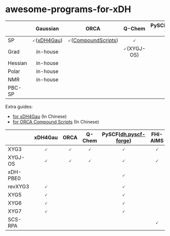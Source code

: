 # awesome-programs-for-xDH

| | Gaussian | ORCA | Q-Chem | PySCF([dh](https://github.com/ajz34/dh),[pyscf-forge](https://gitee.com/ajz34/pyscf-forge/tree/pre-0.2)) | FHI-AIMS | [REST](https://github.com/igor-1982/rest) |
| --- | :---: | :---: | :---: | :---: | :---: | :---: |
| SP | 🗸([xDH4Gau](https://github.com/igor-1982/xDH4Gau)) | 🗸([CompoundScripts](https://github.com/ORCAQuantumChemistry/CompoundScripts/tree/main/UserContributed/XYG3TypeDoubleHybrids)) | 🗸 | 🗸 |  🗸  |  🗸  | 
| Grad |in-house | | 🗸(XYGJ-OS) | 🗸 | | |
| Hessian |in-house | | | | | |
| Polar | in-house | | |  🗸 | | |
| NMR | in-house | | |  | | |
| PBC-SP | | | |🗸 |  🗸 | |

Extra guides:
* [for xDH4Gau](https://mp.weixin.qq.com/s/sLfcQUc7MqXBefM3fhD2kw) (In Chinese)
* [for ORCA Compound Scripts](https://mp.weixin.qq.com/s/BWW1JCwlbEnioHN2TX910g) (In Chinese)

| | xDH4Gau | ORCA | Q-Chem | PySCF([dh](https://github.com/ajz34/dh),[pyscf-forge](https://gitee.com/ajz34/pyscf-forge/tree/pre-0.2))  | FHI-AIMS |[REST](https://github.com/igor-1982/rest) |
| --- | :---: | :---: | :---: | :---: | :---: | :---: |
| XYG3    | 🗸 | 🗸| 🗸| 🗸| 🗸| 🗸|
| XYGJ-OS | 🗸 | 🗸|🗸 | 🗸| 🗸| 🗸|
| xDH-PBE0 |  |   |  |🗸 |  |  |
| revXYG3 |🗸  |  |  |🗸 |  |   |
| XYG5   |🗸   |  |  |🗸 |  |   |
| XYG6   |🗸   |  |  |🗸 |  |   |
| XYG7   |🗸   |  |  | 🗸|  | 🗸 |
| SCS-RPA|    |  |  |  | 🗸| 🗸 |
